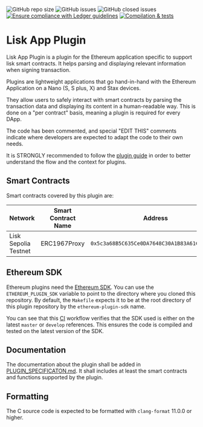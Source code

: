 ![GitHub repo size](https://img.shields.io/github/repo-size/liskhq/lisk-app-plugin)
![GitHub issues](https://img.shields.io/github/issues-raw/liskhq/lisk-app-plugin)
![GitHub closed issues](https://img.shields.io/github/issues-closed-raw/liskhq/lisk-app-plugin)
[![Ensure compliance with Ledger guidelines](https://github.com/liskhq/lisk-app-plugin/actions/workflows/guidelines_enforcer.yml/badge.svg?branch=develop)](https://github.com/liskhq/lisk-app-plugin/actions/workflows/guidelines_enforcer.yml)
[![Compilation & tests](https://github.com/liskhq/lisk-app-plugin/actions/workflows/build_and_functional_tests.yml/badge.svg?branch=develop)](https://github.com/liskhq/lisk-app-plugin/actions/workflows/build_and_functional_tests.yml)


# Lisk App Plugin

Lisk App Plugin is a plugin for the Ethereum application specific to support lisk smart contracts. It helps parsing and displaying relevant information when signing transaction.

Plugins are lightweight applications that go hand-in-hand with the Ethereum
Application on a Nano (S, S plus, X) and Stax devices.

They allow users to safely interact with smart contracts by parsing the
transaction data and displaying its content in a human-readable way. This is
done on a "per contract" basis, meaning a plugin is required for every DApp.

The code has been commented, and special "EDIT THIS" comments indicate where
developers are expected to adapt the code to their own needs.

It is STRONGLY recommended to follow the
[plugin guide](https://developers.ledger.com/docs/dapp/embedded-plugin/code-overview/)
in order to better understand the flow and the context for plugins.

## Smart Contracts

Smart contracts covered by this plugin are:

| Network | Smart Contract Name | Address                                      | Selectors                                                                                                     |
|---------|---------------------|----------------------------------------------|---------------------------------------------------------------------------------------------------------------|
| Lisk Sepolia Testnet     | ERC1967Proxy          | `0x5c3a68B5C635Ce0DA7648C30A1B83A61C376bd87` | TODO |    

## Ethereum SDK

Ethereum plugins need the [Ethereum SDK](https://github.com/LedgerHQ/ethereum-plugin-sdk).
You can use the `ETHEREUM_PLUGIN_SDK` variable to point to the directory where you cloned
this repository. By default, the `Makefile` expects it to be at the root directory of this
plugin repository by the `ethereum-plugin-sdk` name.

You can see that this [CI](https://github.com/LedgerHQ/app-plugin-boilerplate/blob/develop/.github/workflows/check_sdk.yml) workflow
verifies that the SDK used is either on the latest `master` or `develop` references. This ensures
the code is compiled and tested on the latest version of the SDK.

## Documentation

The documentation about the plugin shall be added in [PLUGIN_SPECIFICATON.md](https://github.com/LedgerHQ/app-plugin-boilerplate/blob/develop/PLUGIN_SPECIFICATION.md). It shall includes at least the smart contracts and functions supported by the plugin.

## Formatting

The C source code is expected to be formatted with `clang-format` 11.0.0 or higher.
